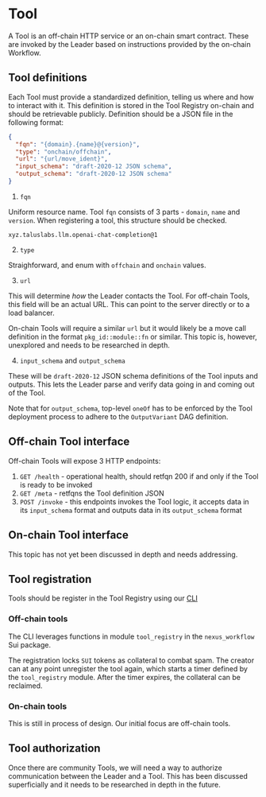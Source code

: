 # Tool

A Tool is an off-chain HTTP service or an on-chain smart contract. These are invoked by the Leader based on instructions provided by the on-chain Workflow.

## Tool definitions

Each Tool must provide a standardized definition, telling us where and how to interact with it. This definition is stored in the Tool Registry on-chain and should be retrievable publicly. Definition should be a JSON file in the following format:

```json
{
  "fqn": "{domain}.{name}@{version}",
  "type": "onchain/offchain",
  "url": "{url/move_ident}",
  "input_schema": "draft-2020-12 JSON schema",
  "output_schema": "draft-2020-12 JSON schema"
}
```

1. `fqn`

Uniform resource name. Tool `fqn` consists of 3 parts - `domain`, `name` and `version`. When registering a tool, this structure should be checked.

```
xyz.taluslabs.llm.openai-chat-completion@1
```

2. `type`

Straighforward, and enum with `offchain` and `onchain` values.

3. `url`

This will determine _how_ the Leader contacts the Tool. For off-chain Tools, this field will be an actual URL. This can point to the server directly or to a load balancer.

On-chain Tools will require a similar `url` but it would likely be a move call definition in the format `pkg_id::module::fn` or similar. This topic is, however, unexplored and needs to be researched in depth.

4. `input_schema` and `output_schema`

These will be `draft-2020-12` JSON schema definitions of the Tool inputs and outputs. This lets the Leader parse and verify data going in and coming out of the Tool.

Note that for `output_schema`, top-level `oneOf` has to be enforced by the Tool deployment process to adhere to the `OutputVariant` DAG definition.

## Off-chain Tool interface

Off-chain Tools will expose 3 HTTP endpoints:

1. `GET /health` - operational health, should retfqn 200 if and only if the Tool is ready to be invoked
2. `GET /meta` - retfqns the Tool definition JSON
3. `POST /invoke` - this endpoints invokes the Tool logic, it accepts data in its `input_schema` format and outputs data in its `output_schema` format

## On-chain Tool interface

This topic has not yet been discussed in depth and needs addressing.

## Tool registration

Tools should be register in the Tool Registry using our [CLI](../nexus-sdk/CLI.md#nexus-tool)

### Off-chain tools

The CLI leverages functions in module `tool_registry` in the `nexus_workflow` Sui package.

The registration locks `SUI` tokens as collateral to combat spam.
The creator can at any point unregister the tool again, which starts a timer defined by the `tool_registry` module.
After the timer expires, the collateral can be reclaimed.

### On-chain tools

This is still in process of design.
Our initial focus are off-chain tools.

## Tool authorization

Once there are community Tools, we will need a way to authorize communication between the Leader and a Tool. This has been discussed superficially and it needs to be researched in depth in the future.

